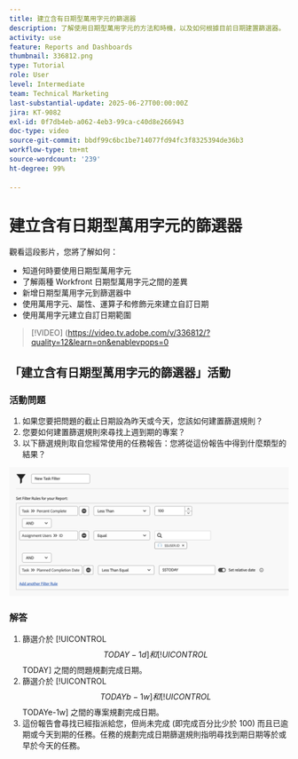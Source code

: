 ```yaml
---
title: 建立含有日期型萬用字元的篩選器
description: 了解使用日期型萬用字元的方法和時機，以及如何根據目前日期建置篩選器。
activity: use
feature: Reports and Dashboards
thumbnail: 336812.png
type: Tutorial
role: User
level: Intermediate
team: Technical Marketing
last-substantial-update: 2025-06-27T00:00:00Z
jira: KT-9082
exl-id: 0f7db4eb-a062-4eb3-99ca-c40d8e266943
doc-type: video
source-git-commit: bbdf99c6bc1be714077fd94fc3f8325394de36b3
workflow-type: tm+mt
source-wordcount: '239'
ht-degree: 99%

---
```


# 建立含有日期型萬用字元的篩選器

觀看這段影片，您將了解如何：

* 知道何時要使用日期型萬用字元
* 了解兩種 Workfront 日期型萬用字元之間的差異
* 新增日期型萬用字元到篩選器中
* 使用萬用字元、屬性、運算子和修飾元來建立自訂日期
* 使用萬用字元建立自訂日期範圍

>[!VIDEO] (https://video.tv.adobe.com/v/336812/?quality=12&learn=on&enablevpops=0


## 「建立含有日期型萬用字元的篩選器」活動


### 活動問題

1. 如果您要把問題的截止日期設為昨天或今天，您該如何建置篩選規則？
1. 您要如何建置篩選規則來尋找上週到期的專案？
1. 以下篩選規則取自您經常使用的任務報告：您將從這份報告中得到什麼類型的結果？

![影像顯示使用日期型萬用字元建立任務篩選器的畫面](assets/date-wildcard-answer-1.png)

### 解答

1. 篩選介於 [!UICONTROL $$TODAY-1d] 和 [!UICONTROL $$TODAY] 之間的問題規劃完成日期。
1. 篩選介於 [!UICONTROL $$TODAYb-1w] 和 [!UICONTROL $$TODAYe-1w] 之間的專案規劃完成日期。
1. 這份報告會尋找已經指派給您，但尚未完成 (即完成百分比少於 100) 而且已逾期或今天到期的任務。任務的規劃完成日期篩選規則指明尋找到期日期等於或早於今天的任務。
